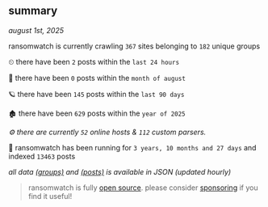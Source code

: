 
## summary
_august 1st, 2025_

ransomwatch is currently crawling `367` sites belonging to `182` unique groups

⏲ there have been `2` posts within the `last 24 hours`

🦈 there have been `0` posts within the `month of august`

🪐 there have been `145` posts within the `last 90 days`

🏚 there have been `629` posts within the `year of 2025`

_⚙️ there are currently `52` online hosts & `112` custom parsers._

🦕 ransomwatch has been running for `3 years, 10 months and 27 days` and indexed `13463` posts

_all data  [(groups)](http://https://dataleak.hopeless99.top//groups) and [(posts)](http://https://dataleak.hopeless99.top//posts) is available in JSON (updated hourly)_

> ransomwatch is fully [open source](https://github.com/joshhighet/ransomwatch#ransomwatch--). please consider [sponsoring](https://github.com/sponsors/joshhighet) if you find it useful!
